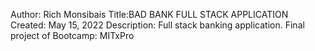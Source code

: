 Author: Rich Monsibais
Title:BAD BANK FULL STACK APPLICATION
Created: May 15, 2022
Description: Full stack banking application. Final project of Bootcamp: MITxPro
